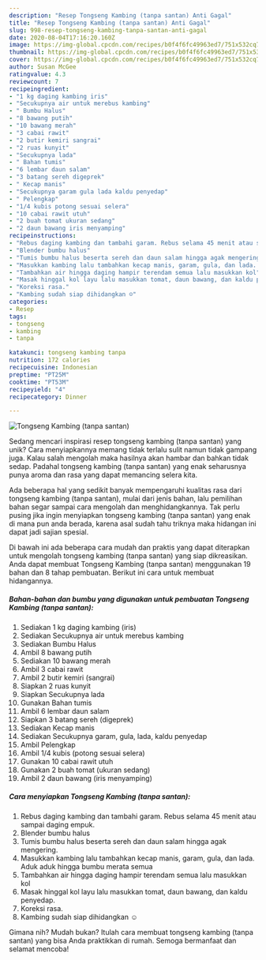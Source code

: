```yaml
---
description: "Resep Tongseng Kambing (tanpa santan) Anti Gagal"
title: "Resep Tongseng Kambing (tanpa santan) Anti Gagal"
slug: 998-resep-tongseng-kambing-tanpa-santan-anti-gagal
date: 2020-08-04T17:16:20.160Z
image: https://img-global.cpcdn.com/recipes/b0f4f6fc49963ed7/751x532cq70/tongseng-kambing-tanpa-santan-foto-resep-utama.jpg
thumbnail: https://img-global.cpcdn.com/recipes/b0f4f6fc49963ed7/751x532cq70/tongseng-kambing-tanpa-santan-foto-resep-utama.jpg
cover: https://img-global.cpcdn.com/recipes/b0f4f6fc49963ed7/751x532cq70/tongseng-kambing-tanpa-santan-foto-resep-utama.jpg
author: Susan McGee
ratingvalue: 4.3
reviewcount: 7
recipeingredient:
- "1 kg daging kambing iris"
- "Secukupnya air untuk merebus kambing"
- " Bumbu Halus"
- "8 bawang putih"
- "10 bawang merah"
- "3 cabai rawit"
- "2 butir kemiri sangrai"
- "2 ruas kunyit"
- "Secukupnya lada"
- " Bahan tumis"
- "6 lembar daun salam"
- "3 batang sereh digeprek"
- " Kecap manis"
- "Secukupnya garam gula lada kaldu penyedap"
- " Pelengkap"
- "1/4 kubis potong sesuai selera"
- "10 cabai rawit utuh"
- "2 buah tomat ukuran sedang"
- "2 daun bawang iris menyamping"
recipeinstructions:
- "Rebus daging kambing dan tambahi garam. Rebus selama 45 menit atau sampai daging empuk."
- "Blender bumbu halus"
- "Tumis bumbu halus beserta sereh dan daun salam hingga agak mengering."
- "Masukkan kambing lalu tambahkan kecap manis, garam, gula, dan lada. Aduk aduk hingga bumbu merata semua"
- "Tambahkan air hingga daging hampir terendam semua lalu masukkan kol"
- "Masak hinggal kol layu lalu masukkan tomat, daun bawang, dan kaldu penyedap."
- "Koreksi rasa."
- "Kambing sudah siap dihidangkan ☺️"
categories:
- Resep
tags:
- tongseng
- kambing
- tanpa

katakunci: tongseng kambing tanpa 
nutrition: 172 calories
recipecuisine: Indonesian
preptime: "PT25M"
cooktime: "PT53M"
recipeyield: "4"
recipecategory: Dinner

---
```



![Tongseng Kambing (tanpa santan)](https://img-global.cpcdn.com/recipes/b0f4f6fc49963ed7/751x532cq70/tongseng-kambing-tanpa-santan-foto-resep-utama.jpg)

Sedang mencari inspirasi resep tongseng kambing (tanpa santan) yang unik? Cara menyiapkannya memang tidak terlalu sulit namun tidak gampang juga. Kalau salah mengolah maka hasilnya akan hambar dan bahkan tidak sedap. Padahal tongseng kambing (tanpa santan) yang enak seharusnya punya aroma dan rasa yang dapat memancing selera kita.



Ada beberapa hal yang sedikit banyak mempengaruhi kualitas rasa dari tongseng kambing (tanpa santan), mulai dari jenis bahan, lalu pemilihan bahan segar sampai cara mengolah dan menghidangkannya. Tak perlu pusing jika ingin menyiapkan tongseng kambing (tanpa santan) yang enak di mana pun anda berada, karena asal sudah tahu triknya maka hidangan ini dapat jadi sajian spesial.


Di bawah ini ada beberapa cara mudah dan praktis yang dapat diterapkan untuk mengolah tongseng kambing (tanpa santan) yang siap dikreasikan. Anda dapat membuat Tongseng Kambing (tanpa santan) menggunakan 19 bahan dan 8 tahap pembuatan. Berikut ini cara untuk membuat hidangannya.

<!--inarticleads1-->

##### Bahan-bahan dan bumbu yang digunakan untuk pembuatan Tongseng Kambing (tanpa santan):

1. Sediakan 1 kg daging kambing (iris)
1. Sediakan Secukupnya air untuk merebus kambing
1. Sediakan  Bumbu Halus
1. Ambil 8 bawang putih
1. Sediakan 10 bawang merah
1. Ambil 3 cabai rawit
1. Ambil 2 butir kemiri (sangrai)
1. Siapkan 2 ruas kunyit
1. Siapkan Secukupnya lada
1. Gunakan  Bahan tumis
1. Ambil 6 lembar daun salam
1. Siapkan 3 batang sereh (digeprek)
1. Sediakan  Kecap manis
1. Sediakan Secukupnya garam, gula, lada, kaldu penyedap
1. Ambil  Pelengkap
1. Ambil 1/4 kubis (potong sesuai selera)
1. Gunakan 10 cabai rawit utuh
1. Gunakan 2 buah tomat (ukuran sedang)
1. Ambil 2 daun bawang (iris menyamping)




<!--inarticleads2-->

##### Cara menyiapkan Tongseng Kambing (tanpa santan):

1. Rebus daging kambing dan tambahi garam. Rebus selama 45 menit atau sampai daging empuk.
1. Blender bumbu halus
1. Tumis bumbu halus beserta sereh dan daun salam hingga agak mengering.
1. Masukkan kambing lalu tambahkan kecap manis, garam, gula, dan lada. Aduk aduk hingga bumbu merata semua
1. Tambahkan air hingga daging hampir terendam semua lalu masukkan kol
1. Masak hinggal kol layu lalu masukkan tomat, daun bawang, dan kaldu penyedap.
1. Koreksi rasa.
1. Kambing sudah siap dihidangkan ☺️




Gimana nih? Mudah bukan? Itulah cara membuat tongseng kambing (tanpa santan) yang bisa Anda praktikkan di rumah. Semoga bermanfaat dan selamat mencoba!
